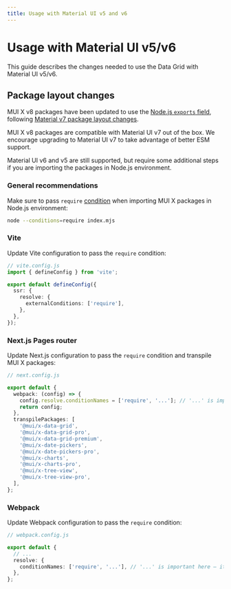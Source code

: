 ```yaml
---
title: Usage with Material UI v5 and v6
---
```


# Usage with Material UI v5/v6

<p class="description">This guide describes the changes needed to use the Data Grid with Material UI v5/v6.</p>

## Package layout changes

MUI X v8 packages have been updated to use the [Node.js `exports` field](https://nodejs.org/api/packages.html#exports), following [Material v7 package layout changes](https://mui.com/system/migration/upgrade-to-v7/#package-layout).

MUI X v8 packages are compatible with Material UI v7 out of the box.
We encourage upgrading to Material UI v7 to take advantage of better ESM support.

Material UI v6 and v5 are still supported, but require some additional steps if you are importing the packages in Node.js environment.

### General recommendations

Make sure to pass `require` [condition](https://nodejs.org/api/cli.html#-c-condition---conditionscondition) when importing MUI X packages in Node.js environment:

```bash
node --conditions=require index.mjs
```

### Vite

Update Vite configuration to pass the `require` condition:

```ts
// vite.config.js
import { defineConfig } from 'vite';

export default defineConfig({
  ssr: {
    resolve: {
      externalConditions: ['require'],
    },
  },
});
```

### Next.js Pages router

Update Next.js configuration to pass the `require` condition and transpile MUI X packages:

```ts
// next.config.js

export default {
  webpack: (config) => {
    config.resolve.conditionNames = ['require', '...']; // '...' is important here – it keeps the default webpack conditionNames
    return config;
  },
  transpilePackages: [
    '@mui/x-data-grid',
    '@mui/x-data-grid-pro',
    '@mui/x-data-grid-premium',
    '@mui/x-date-pickers',
    '@mui/x-date-pickers-pro',
    '@mui/x-charts',
    '@mui/x-charts-pro',
    '@mui/x-tree-view',
    '@mui/x-tree-view-pro',
  ],
};
```

### Webpack

Update Webpack configuration to pass the `require` condition:

```ts
// webpack.config.js

export default {
  // ...
  resolve: {
    conditionNames: ['require', '...'], // '...' is important here – it keeps the default webpack conditionNames
  },
};
```
